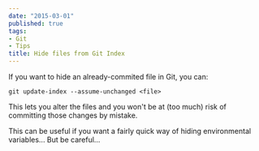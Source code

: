 ```yaml
---
date: "2015-03-01"
published: true
tags:
- Git
- Tips
title: Hide files from Git Index
---
```


If you want to hide an already-commited file in Git, you can:

`git update-index --assume-unchanged <file>`

This lets you alter the files and you won't be at (too much) risk of committing those changes by mistake.

This can be useful if you want a fairly quick way of hiding environmental variables... But be careful...
